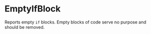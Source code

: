 # EmptyIfBlock

Reports empty `if` blocks. Empty blocks of code serve no purpose and should be removed.

